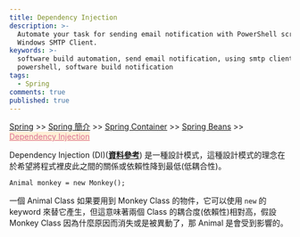 ```yaml
---
title: Dependency Injection
description: >-
  Automate your task for sending email notification with PowerShell script and
  Windows SMTP Client.
keywords: >-
  software build automation, send email notification, using smtp client in
  powershell, software build notification
tags:
  - Spring
comments: true
published: true
---
```

<a href="/spring/">Spring</a> >>
<a href="/spring/spring_page1/">Spring 簡介</a> >>
<a href="/spring/spring_page2/">Spring Container</a> >> <a href="/spring/spring_page3/">Spring Beans</a> >> <a href="/spring/spring_page4/" style="color:palevioletred;background-color:papayawhip;">Dependency Injection</a>
<div class="divider"></div>

Dependency Injection (DI)(**<a href="https://stackoverflow.com/questions/130794/what-is-dependency-injection?noredirect=1&lq=1" target="_blank">資料參考</a>**) 是一種設計模式，這種設計模式的理念在於希望將程式裡皮此之間的關係或依賴性降到最低(低耦合性)。

```
Animal monkey = new Monkey();
```
一個 Animal Class 如果要用到 Monkey Class 的物件，它可以使用 `new` 的 keyword 來替它產生，但這意味著兩個 Class 的耦合度(依賴性)相對高，假設 Monkey Class 因為什麼原因而消失或是被異動了，那 Animal 是會受到影響的。